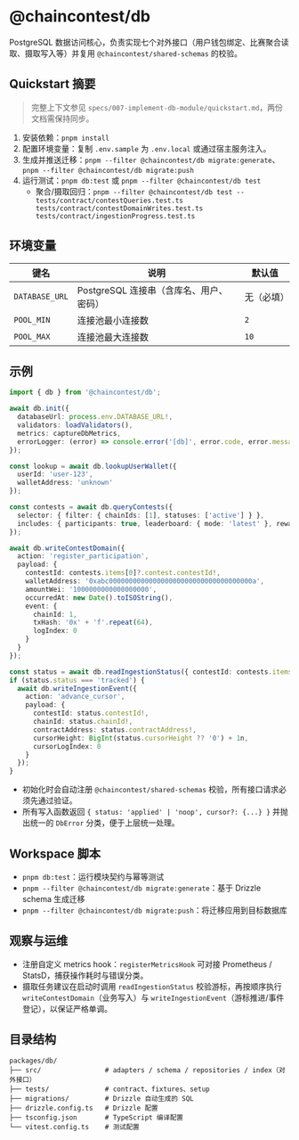 # @chaincontest/db

PostgreSQL 数据访问核心，负责实现七个对外接口（用户钱包绑定、比赛聚合读取、摄取写入等）并复用 `@chaincontest/shared-schemas` 的校验。

## Quickstart 摘要

> 完整上下文参见 `specs/007-implement-db-module/quickstart.md`，两份文档需保持同步。

1. 安装依赖：`pnpm install`
2. 配置环境变量：复制 `.env.sample` 为 `.env.local` 或通过宿主服务注入。
3. 生成并推送迁移：`pnpm --filter @chaincontest/db migrate:generate`、`pnpm --filter @chaincontest/db migrate:push`
4. 运行测试：`pnpm db:test` 或 `pnpm --filter @chaincontest/db test`
   - 聚合/摄取回归：`pnpm --filter @chaincontest/db test -- tests/contract/contestQueries.test.ts tests/contract/contestDomainWrites.test.ts tests/contract/ingestionProgress.test.ts`

## 环境变量

| 键名 | 说明 | 默认值 |
| --- | --- | --- |
| `DATABASE_URL` | PostgreSQL 连接串（含库名、用户、密码） | 无（必填） |
| `POOL_MIN` | 连接池最小连接数 | `2` |
| `POOL_MAX` | 连接池最大连接数 | `10` |

## 示例

```ts
import { db } from '@chaincontest/db';

await db.init({
  databaseUrl: process.env.DATABASE_URL!,
  validators: loadValidators(),
  metrics: captureDbMetrics,
  errorLogger: (error) => console.error('[db]', error.code, error.message)
});

const lookup = await db.lookupUserWallet({
  userId: 'user-123',
  walletAddress: 'unknown'
});

const contests = await db.queryContests({
  selector: { filter: { chainIds: [1], statuses: ['active'] } },
  includes: { participants: true, leaderboard: { mode: 'latest' }, rewards: true }
});

await db.writeContestDomain({
  action: 'register_participation',
  payload: {
    contestId: contests.items[0]?.contest.contestId!,
    walletAddress: '0xabc000000000000000000000000000000000000a',
    amountWei: '1000000000000000000',
    occurredAt: new Date().toISOString(),
    event: {
      chainId: 1,
      txHash: '0x' + 'f'.repeat(64),
      logIndex: 0
    }
  }
});

const status = await db.readIngestionStatus({ contestId: contests.items[0]?.contest.contestId! });
if (status.status === 'tracked') {
  await db.writeIngestionEvent({
    action: 'advance_cursor',
    payload: {
      contestId: status.contestId!,
      chainId: status.chainId!,
      contractAddress: status.contractAddress!,
      cursorHeight: BigInt(status.cursorHeight ?? '0') + 1n,
      cursorLogIndex: 0
    }
  });
}
```

- 初始化时会自动注册 `@chaincontest/shared-schemas` 校验，所有接口请求必须先通过验证。
- 所有写入函数返回 `{ status: 'applied' | 'noop', cursor?: {...} }` 并抛出统一的 `DbError` 分类，便于上层统一处理。

## Workspace 脚本

- `pnpm db:test`：运行模块契约与幂等测试
- `pnpm --filter @chaincontest/db migrate:generate`：基于 Drizzle schema 生成迁移
- `pnpm --filter @chaincontest/db migrate:push`：将迁移应用到目标数据库

## 观察与运维

- 注册自定义 metrics hook：`registerMetricsHook` 可对接 Prometheus / StatsD，捕获操作耗时与错误分类。
- 摄取任务建议在启动时调用 `readIngestionStatus` 校验游标，再按顺序执行 `writeContestDomain`（业务写入）与 `writeIngestionEvent`（游标推进/事件登记），以保证严格单调。

## 目录结构

```
packages/db/
├── src/                # adapters / schema / repositories / index（对外接口）
├── tests/              # contract、fixtures、setup
├── migrations/         # Drizzle 自动生成的 SQL
├── drizzle.config.ts   # Drizzle 配置
├── tsconfig.json       # TypeScript 编译配置
└── vitest.config.ts    # 测试配置
```
